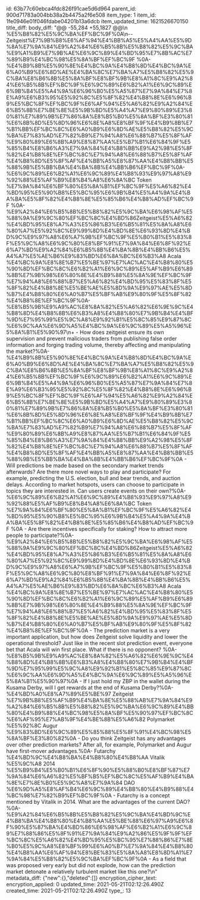 id: 63b77c60ebca4fdc826f91cae5d6d964
parent_id: 900d71783a004bb38a2b4475a2f6e508
item_type: 1
item_id: 1fe0946e01f046fdabe04201b13a6dcb
item_updated_time: 1621526670150
title_diff: 
body_diff: "@@ -55,284 +55,1827 @@\\n %E5%B8%82%E5%9C%BA%EF%BC%9F%0A\\n-- Zeitgeist%E7%9B%B8%E6%AF%94%E4%BB%A5%E5%A4%AA%E5%9D%8A%E7%9A%84%E9%A2%84%E6%B5%8B%E5%B8%82%E5%9C%BA%E9%A1%B9%E7%9B%AE%E6%9C%89%E4%BD%95%E7%8B%AC%E7%89%B9%E4%BC%98%E5%8A%BF%EF%BC%9F %0A- %E4%B9%8B%E5%90%8E%E4%BC%9A%E4%B8%8D%E4%BC%9A%E6%A0%B9%E6%8D%AE%E4%BA%8C%E7%BA%A7%E5%B8%82%E5%9C%BA%E8%B6%8B%E5%8A%BF%E8%BF%9B%E8%A1%8C%E9%A2%84%E6%B5%8B%EF%BC%9F%E6%9C%89%E6%B2%A1%E6%9C%89%E6%9B%B4%E5%A4%9A%E6%96%B0%E5%A5%87%E7%9A%84%E7%8E%A9%E6%B3%95%E5%92%8C%E5%8F%82%E4%B8%8E%E6%96%B9%E5%BC%8F%EF%BC%9F%E6%AF%94%E5%A6%82%E9%A2%84%E6%B5%8B%E7%BE%8E%E5%9B%BD%E5%A4%A7%E9%80%89%E3%80%81%E7%89%9B%E7%86%8A%E8%B5%B0%E5%8A%BF%E3%80%81%E6%8B%8D%E5%8D%96%E6%8E%A8%E8%BF%9F%E4%B9%8B%E7%B1%BB%EF%BC%8C%E6%A0%B9%E6%8D%AE%E5%B8%82%E5%9C%BA%E7%83%AD%E7%82%B9%E7%94%A8%E6%88%B7%E5%8F%AF%E9%80%89%E6%8B%A9%E8%87%AA%E5%B7%B1%E6%84%9F%E5%85%B4%E8%B6%A3%E7%9A%84%E4%B8%BB%E9%A2%98%E5%8F%82%E4%B8%8E%EF%BC%8C%E7%94%A8%E6%88%B7%E5%8F%AF%E4%B8%8D%E5%8F%AF%E4%BB%A5%E8%87%AA%E4%B8%BB%E5%88%9B%E5%BB%BA%E4%BA%8B%E4%BB%B6%EF%BC%9F%0A- %E6%9C%89%E6%B2%A1%E6%9C%89%E4%B8%93%E9%97%A8%E9%92%88%E5%AF%B9%E8%B4%A8%E6%8A%BC Token %E7%9A%84%E6%BF%80%E5%8A%B1%EF%BC%9F%E5%A6%82%E4%BD%95%E5%90%B8%E5%BC%95%E6%9B%B4%E5%A4%9A%E4%BA%BA%E5%8F%82%E4%B8%8E%E5%85%B6%E4%B8%AD%EF%BC%9F %0A- %E9%A2%84%E6%B5%8B%E5%B8%82%E5%9C%BA%E6%98%AF%E5%88%9A%E9%9C%80%EF%BC%8C%E4%BD%86Zeitgeist%E5%A6%82%E4%BD%95%E8%A7%A3%E5%86%B3%E6%B5%81%E5%8A%A8%E6%80%A7%E5%92%8C%E9%99%8D%E4%BD%8E%E6%93%8D%E4%BD%9C%E9%97%A8%E6%A7%9B%EF%BC%9F%E5%B0%B1%E5%83%8F%E5%9C%A8%E6%9C%80%E8%BF%91%E7%9A%84%E6%8F%92%E6%A7%BD%E9%A2%84%E6%B5%8B%E4%BA%8B%E4%BB%B6%E5%A4%A7%E5%AE%B6%E9%83%BD%E6%8A%BC%E6%B3%A8 Acala %E4%BC%9A%E8%8E%B7%E5%BE%97%E7%AC%AC%E4%B8%80%E5%90%8D%EF%BC%8C%E6%B2%A1%E6%9C%89%E5%AF%B9%E6%89%8B%E7%9B%98%E6%80%8E%E4%B9%88%E5%8A%9E%EF%BC%9F%E7%94%A8%E6%88%B7%E5%A6%82%E4%BD%95%E5%83%8F%E5%8F%82%E4%B8%8E%E5%BE%AE%E5%8D%9A%E9%97%AE%E5%8D%B7%E4%B8%80%E6%A0%B7%E5%BF%AB%E9%80%9F%E5%8F%82%E4%B8%8E%EF%BC%9F%0A- %E8%B5%9B%E9%A9%AC%E8%8A%82%E5%A6%82%E6%9E%9C%E4%B8%8D%E4%B8%8B%E6%B3%A8%E4%B8%80%E7%9B%B4%E4%BF%9D%E7%95%99%E5%9C%A8%E9%92%B1%E5%8C%85%E9%87%8C%E6%9C%AA%E6%9D%A5%E4%BC%9A%E6%9C%89%E5%A5%96%E5%8A%B1%E5%90%97\\n+  - How does zeitgeist ensure its own supervision and prevent malicious traders from publishing false order information and forging trading volume, thereby affecting and manipulating the market?%0A- %E4%B9%8B%E5%90%8E%E4%BC%9A%E4%B8%8D%E4%BC%9A%E6%A0%B9%E6%8D%AE%E4%BA%8C%E7%BA%A7%E5%B8%82%E5%9C%BA%E8%B6%8B%E5%8A%BF%E8%BF%9B%E8%A1%8C%E9%A2%84%E6%B5%8B%EF%BC%9F%E6%9C%89%E6%B2%A1%E6%9C%89%E6%9B%B4%E5%A4%9A%E6%96%B0%E5%A5%87%E7%9A%84%E7%8E%A9%E6%B3%95%E5%92%8C%E5%8F%82%E4%B8%8E%E6%96%B9%E5%BC%8F%EF%BC%9F%E6%AF%94%E5%A6%82%E9%A2%84%E6%B5%8B%E7%BE%8E%E5%9B%BD%E5%A4%A7%E9%80%89%E3%80%81%E7%89%9B%E7%86%8A%E8%B5%B0%E5%8A%BF%E3%80%81%E6%8B%8D%E5%8D%96%E6%8E%A8%E8%BF%9F%E4%B9%8B%E7%B1%BB%EF%BC%8C%E6%A0%B9%E6%8D%AE%E5%B8%82%E5%9C%BA%E7%83%AD%E7%82%B9%E7%94%A8%E6%88%B7%E5%8F%AF%E9%80%89%E6%8B%A9%E8%87%AA%E5%B7%B1%E6%84%9F%E5%85%B4%E8%B6%A3%E7%9A%84%E4%B8%BB%E9%A2%98%E5%8F%82%E4%B8%8E%EF%BC%8C%E7%94%A8%E6%88%B7%E5%8F%AF%E4%B8%8D%E5%8F%AF%E4%BB%A5%E8%87%AA%E4%B8%BB%E5%88%9B%E5%BB%BA%E4%BA%8B%E4%BB%B6%EF%BC%9F%0A  - Will predictions be made based on the secondary market trends afterwards? Are there more novel ways to play and participate? For example, predicting the U.S. election, bull and bear trends, and auction delays. According to market hotspots, users can choose to participate in topics they are interested in. Can users create events on their own?%0A- %E6%9C%89%E6%B2%A1%E6%9C%89%E4%B8%93%E9%97%A8%E9%92%88%E5%AF%B9%E8%B4%A8%E6%8A%BC Token %E7%9A%84%E6%BF%80%E5%8A%B1%EF%BC%9F%E5%A6%82%E4%BD%95%E5%90%B8%E5%BC%95%E6%9B%B4%E5%A4%9A%E4%BA%BA%E5%8F%82%E4%B8%8E%E5%85%B6%E4%B8%AD%EF%BC%9F %0A  - Are there incentives specifically for staking? How to attract more people to participate?%0A- %E9%A2%84%E6%B5%8B%E5%B8%82%E5%9C%BA%E6%98%AF%E5%88%9A%E9%9C%80%EF%BC%8C%E4%BD%86Zeitgeist%E5%A6%82%E4%BD%95%E8%A7%A3%E5%86%B3%E6%B5%81%E5%8A%A8%E6%80%A7%E5%92%8C%E9%99%8D%E4%BD%8E%E6%93%8D%E4%BD%9C%E9%97%A8%E6%A7%9B%EF%BC%9F%E5%B0%B1%E5%83%8F%E5%9C%A8%E6%9C%80%E8%BF%91%E7%9A%84%E6%8F%92%E6%A7%BD%E9%A2%84%E6%B5%8B%E4%BA%8B%E4%BB%B6%E5%A4%A7%E5%AE%B6%E9%83%BD%E6%8A%BC%E6%B3%A8 Acala %E4%BC%9A%E8%8E%B7%E5%BE%97%E7%AC%AC%E4%B8%80%E5%90%8D%EF%BC%8C%E6%B2%A1%E6%9C%89%E5%AF%B9%E6%89%8B%E7%9B%98%E6%80%8E%E4%B9%88%E5%8A%9E%EF%BC%9F%E7%94%A8%E6%88%B7%E5%A6%82%E4%BD%95%E5%83%8F%E5%8F%82%E4%B8%8E%E5%BE%AE%E5%8D%9A%E9%97%AE%E5%8D%B7%E4%B8%80%E6%A0%B7%E5%BF%AB%E9%80%9F%E5%8F%82%E4%B8%8E%EF%BC%9F%0A  - The prediction market is a very important application, but how does Zeitgeist solve liquidity and lower the operational threshold? Just like in the recent slot prediction event, everyone bet that Acala will win first place. What if there is no opponent? %0A- %E8%B5%9B%E9%A9%AC%E8%8A%82%E5%A6%82%E6%9E%9C%E4%B8%8D%E4%B8%8B%E6%B3%A8%E4%B8%80%E7%9B%B4%E4%BF%9D%E7%95%99%E5%9C%A8%E9%92%B1%E5%8C%85%E9%87%8C%E6%9C%AA%E6%9D%A5%E4%BC%9A%E6%9C%89%E5%A5%96%E5%8A%B1%E5%90%97%0A  - If I just hold my ZBP in the wallet during the Kusama Derby, will I get rewards at the end of Kusama Derby?%0A- %E4%BD%A0%E8%A7%89%E5%BE%97 Zeitgeist %E7%9B%B8%E5%AF%B9%E4%BA%8E%E5%88%AB%E7%9A%84%E9%A2%84%E6%B5%8B%E5%B8%82%E5%9C%BA%E6%9C%89%E4%BB%80%E4%B9%88%E4%BC%98%E5%8A%BF%E5%90%97%EF%BC%8C%E6%AF%95%E7%AB%9F%E4%BE%8B%E5%A6%82 Polymarket %E5%92%8C Augur %E9%83%BD%E6%9C%89%E5%85%88%E5%8F%91%E4%BC%98%E5%8A%BF%E3%80%82%0A  - Do you think Zeitgeist has any advantages over other prediction markets? After all, for example, Polymarket and Augur have first-mover advantages.%0A- Futarchy %E4%BD%9C%E4%B8%BA%E4%B8%80%E4%B8%AA Vitalik %E5%9C%A8 2014 %E5%B9%B4%E5%B0%B1%E6%8F%90%E5%88%B0%E8%BF%87%E7%9A%84%E6%A6%82%E5%BF%B5%EF%BC%8C%E5%AF%B9%E4%BA%8E%E7%8E%B0%E5%9C%A8%E7%9A%84 DAO %E6%9D%A5%E8%AF%B4%E6%9C%89%E4%BB%80%E4%B9%88%E4%BC%98%E7%82%B9%EF%BC%9F%0A  - Futarchy is a concept mentioned by Vitalik in 2014. What are the advantages of the current DAO?%0A- %E9%A2%84%E6%B5%8B%E5%B8%82%E5%9C%BA%E4%BD%9C%E4%B8%BA%E4%B8%80%E4%B8%AA%E5%BE%88%E6%97%A9%E6%8F%90%E5%87%BA%E4%BD%86%E6%98%AF%E6%B2%A1%E6%9C%89%E7%88%86%E5%8F%91%E7%9A%84%E9%A2%86%E5%9F%9F%EF%BC%8C%E5%A6%82%E4%BD%95%E5%BC%95%E7%88%86%E7%8E%B0%E5%9C%A8%E8%BF%99%E6%A0%B7%E7%9A%84%E4%B8%80%E4%B8%AA%E6%AF%94%E8%BE%83%E5%8A%A8%E8%8D%A1%E7%9A%84%E5%B8%82%E5%9C%BA%EF%BC%9F%0A  - As a field that was proposed very early but did not explode, how can the prediction market detonate a relatively turbulent market like this one?\\n"
metadata_diff: {"new":{},"deleted":[]}
encryption_cipher_text: 
encryption_applied: 0
updated_time: 2021-05-21T02:12:26.490Z
created_time: 2021-05-21T02:12:26.490Z
type_: 13